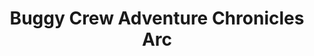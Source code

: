 ---
title: "Buggy Crew Adventure Chronicles Arc"
cover: https://cdn.opid.my.id/images/saga/east-blue.webp
---